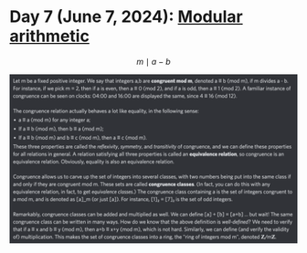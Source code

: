 # Day 7 (June 7, 2024): [Modular arithmetic](https://en.wikipedia.org/wiki/Modular_arithmetic)

$$ m\mid a-b $$

<picture><img alt="Day 7" src="0007.png"></picture>
